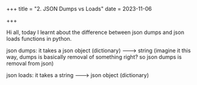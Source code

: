 +++
title = "2. JSON Dumps vs Loads"
date = 2023-11-06

+++

Hi all, today I learnt about the difference between json dumps and json loads functions in python.

json dumps: 
it takes a json object (dictionary) ---> string
(imagine it this way, dumps is basically removal of something right? so json dumps is removal from json)

json loads:
it takes a string ---> json object (dictionary)